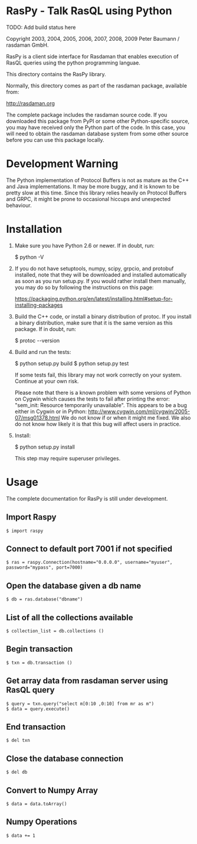RasPy - Talk RasQL using Python
===================================================

TODO: Add build status here

Copyright 2003, 2004, 2005, 2006, 2007, 2008, 2009 Peter Baumann / rasdaman GmbH.

RasPy is a client side interface for Rasdaman that enables execution of RasQL queries using the python programming
languae.

This directory contains the RasPy library.

Normally, this directory comes as part of the rasdaman package, available
from:

  http://rasdaman.org

The complete package includes the rasdaman source code. If you downloaded 
this package from PyPI or some other Python-specific source, you may have 
received only the Python part of the code.  In this case, you will need to 
obtain the rasdaman database system from some other source before you can 
use this package locally.

Development Warning
===================

The Python implementation of Protocol Buffers is not as mature as the C++
and Java implementations. It may be more buggy, and it is known to be
pretty slow at this time. Since this library relies heavily on Protocol
Buffers and GRPC, it might be prone to occasional hiccups and unexpected
behaviour.

Installation
============

1) Make sure you have Python 2.6 or newer.  If in doubt, run:

     $ python -V

2) If you do not have setuptools, numpy, scipy, grpcio, and protobuf installed, 
   note that they will be downloaded and installed automatically as soon as you 
   run setup.py. If you would rather install them manually, you may do so by following
   the instructions on this page:

     https://packaging.python.org/en/latest/installing.html#setup-for-installing-packages

3) Build the C++ code, or install a binary distribution of protoc.  If
   you install a binary distribution, make sure that it is the same
   version as this package.  If in doubt, run:

     $ protoc --version

4) Build and run the tests:

     $ python setup.py build
     $ python setup.py test

   If some tests fail, this library may not work correctly on your
   system.  Continue at your own risk.

   Please note that there is a known problem with some versions of
   Python on Cygwin which causes the tests to fail after printing the
   error:  "sem_init: Resource temporarily unavailable".  This appears
   to be a bug either in Cygwin or in Python:
     http://www.cygwin.com/ml/cygwin/2005-07/msg01378.html
   We do not know if or when it might me fixed.  We also do not know
   how likely it is that this bug will affect users in practice.

5) Install:

    $ python setup.py install

   This step may require superuser privileges.
   

Usage
=====
The complete documentation for RasPy is still under development.

## Import Raspy
    $ import raspy
## Connect to default port 7001 if not specified
    $ ras = raspy.Connection(hostname="0.0.0.0", username="myuser", password="mypass", port=7000)
## Open the database given a db name
    $ db = ras.database("dbname")
## List of all the collections available
    $ collection_list = db.collections ()
## Begin transaction
    $ txn = db.transaction ()
## Get array data from rasdaman server using RasQL query
    $ query = txn.query("select m[0:10 ,0:10] from mr as m")
    $ data = query.execute()
## End transaction
    $ del txn
## Close the database connection
    $ del db
## Convert to Numpy Array
    $ data = data.toArray()
## Numpy Operations
    $ data += 1

